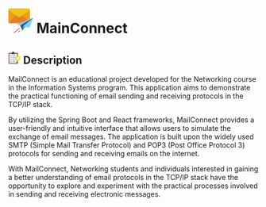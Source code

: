 <h1>
    <img src="./docs/icon-main.png" width="50" height="50">
    MainConnect
</h1>

<h2>
    <img src="./docs/icon-description.png" width="25" height="25">
    Description
</h2>

<p>MailConnect is an educational project developed for the Networking course in the Information Systems program. This application aims to demonstrate the practical functioning of email sending and receiving protocols in the TCP/IP stack.</p>
<p>By utilizing the Spring Boot and React frameworks, MailConnect provides a user-friendly and intuitive interface that allows users to simulate the exchange of email messages. The application is built upon the widely used SMTP (Simple Mail Transfer Protocol) and POP3 (Post Office Protocol 3) protocols for sending and receiving emails on the internet.</p>
<p>With MailConnect, Networking students and individuals interested in gaining a better understanding of email protocols in the TCP/IP stack have the opportunity to explore and experiment with the practical processes involved in sending and receiving electronic messages.</p>
